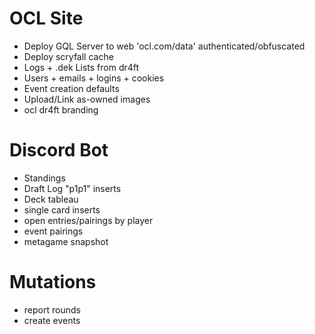 # OCL Site

* Deploy GQL Server to web 'ocl.com/data' authenticated/obfuscated
* Deploy scryfall cache
* Logs + .dek Lists from dr4ft
* Users + emails + logins + cookies
* Event creation defaults
* Upload/Link as-owned images
* ocl dr4ft branding

# Discord Bot

* Standings
* Draft Log "p1p1" inserts
* Deck tableau
* single card inserts 
* open entries/pairings by player
* event pairings
* metagame snapshot

# Mutations

* report rounds
* create events
